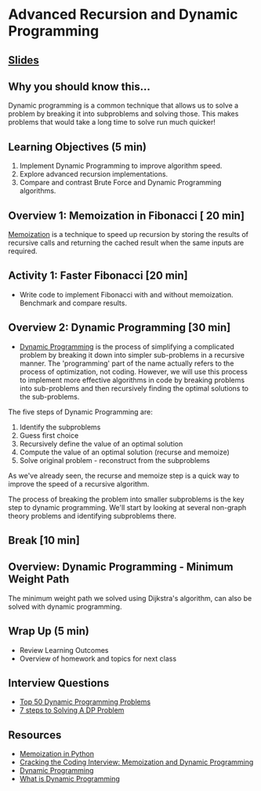 # Advanced Recursion and Dynamic Programming

## [Slides](https://docs.google.com/presentation/d/1l_PiwpgssIQpflZxSo9NHYObCaIpQeQAs6W6g4FgVVY/edit#slide=id.g5df7b93ad9_0_0)

## Why you should know this...
Dynamic programming is a common technique that allows us to solve a problem by breaking it into subproblems and solving those.  This makes problems that would take a long time to solve run much quicker!


## Learning Objectives (5 min)

1. Implement Dynamic Programming to improve algorithm speed.
1. Explore advanced recursion implementations.
1. Compare and contrast Brute Force and Dynamic Programming algorithms.


## Overview 1: Memoization in Fibonacci [ 20 min]

[Memoization](https://en.wikipedia.org/wiki/Memoization) is a technique  to speed up recursion by storing the results of recursive calls and returning the cached result when the same inputs are required.  

## Activity 1: Faster Fibonacci [20 min]
- Write code to implement Fibonacci with and without memoization.  Benchmark and compare results.


## Overview 2: Dynamic Programming [30 min]
- [Dynamic Programming](https://en.wikipedia.org/wiki/Dynamic_programming) is the process of simplifying a complicated problem by breaking it down into simpler sub-problems in a recursive manner.  The 'programming' part of the name actually refers to the process of optimization, not coding.  However, we will use this process to implement more effective algorithms in code by breaking problems into sub-problems and then recursively finding the optimal solutions to the sub-problems.

The five steps of Dynamic Programming are:
1. Identify the subproblems
1. Guess first choice
1. Recursively define the value of an optimal solution
1. Compute the value of an optimal solution (recurse and memoize)
1. Solve original problem - reconstruct from the subproblems

As we've already seen, the recurse and memoize step is a quick way to improve the speed of a recursive algorithm.  

The process of breaking the problem into smaller subproblems is the key step to dynamic programming. We'll start by looking at several non-graph theory problems and identifying subproblems there.

## Break [10 min]

## Overview: Dynamic Programming - Minimum Weight Path
The minimum weight path we solved using Dijkstra's algorithm, can also be solved with dynamic programming. 



## Wrap Up (5 min)

- Review Learning Outcomes
- Overview of homework and topics for next class


## Interview Questions
- [Top 50 Dynamic Programming Problems](https://blog.usejournal.com/top-50-dynamic-programming-practice-problems-4208fed71aa3)
- [7 steps to Solving A DP Problem](https://www.freecodecamp.org/news/follow-these-steps-to-solve-any-dynamic-programming-interview-problem-cc98e508cd0e/)

## Resources

- [Memoization in Python](https://www.python-course.eu/python3_memoization.php)
- [Cracking the Coding Interview: Memoization and Dynamic Programming](https://www.youtube.com/watch?v=P8Xa2BitN3I)
- [Dynamic Programming](https://brilliant.org/wiki/problem-solving-dynamic-programming/)
- [What is Dynamic Programming](https://skerritt.blog/dynamic-programming/#knapsack-problem)
